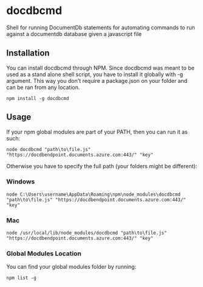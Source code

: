 # docdbcmd
Shell for running DocumentDb statements for automating commands to run against a documentdb database given a javascript file

Installation
------------

You can install docdbcmd through NPM. Since docdbcmd was meant to be used as a stand alone shell script, you have to install it globally with -g argument. This way you don't require a package.json on your folder and can be ran from any location.

```
npm install -g docdbcmd
```

Usage
-----

If your npm global modules are part of your PATH, then you can run it as such:

```
node docdbcmd "path\to\file.js" "https://docdbendpoint.documents.azure.com:443/" "key"
```

Otherwise you have to specify the full path (your folders might be different):

### Windows ###

```
node C:\Users\username\AppData\Roaming\npm\node_modules\docdbcmd "path\to\file.js" "https://docdbendpoint.documents.azure.com:443/" "key"
```

### Mac ###

```
node /usr/local/lib/node_modules/docdbcmd "path\to\file.js" "https://docdbendpoint.documents.azure.com:443/" "key"
```

### Global Modules Location ###

You can find your global modules folder by running:
```
npm list -g
```
